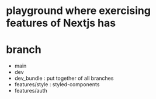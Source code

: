 # playground where exercising features of Nextjs has

# branch
- main
- dev
- dev_bundle : put together of all branches
- features/style :  styled-components
- features/auth
